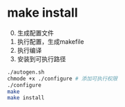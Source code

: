 # make install

0. 生成配置文件
1. 执行配置，生成makefile
2. 执行编译
3. 安装到可执行路径

``` bash
./autogen.sh
chmode +x ./configure # 添加可执行权限
./configure 
make
make install 
```